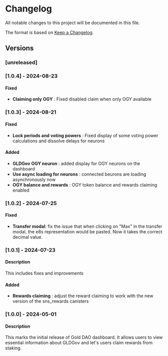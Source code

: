 # Changelog

All notable changes to this project will be documented in this file.

The format is based on [Keep a Changelog](https://keepachangelog.com/en/1.0.0/).

## Versions

### [unreleased]

### [1.0.4] - 2024-08-23

#### Fixed

- **Claiming only OGY** : Fixed disabled claim when only OGY available

### [1.0.3] - 2024-08-21

#### Fixed

- **Lock periods and voting powers** : Fixed display of some voting power calculations and dissolve delays for neurons

#### Added

- **GLDGov OGY neuron** : added display for OGY neurons on the dashboard
- **Use async loading for neurons** : connected beurons are loading asynchronously now
- **OGY balance and rewards** : OGY token balance and rewards claiming enabled

### [1.0.2] - 2024-07-25

#### Fixed

- **Transfer modal**: fix the issue that when clicking on "Max" in the transfer modal, the e8s representation would be pasted. Now it takes the correct decimal value.

### [1.0.1] - 2024-07-23

#### Description

This includes fixes and improvements

#### Added

- **Rewards claiming** : adjust the reward claiming to work with the new version of the sns_rewards canisters

### [1.0.0] - 2024-05-01

#### Description

This marks the initial release of Gold DAO dashboard. It allows users to view essential information about GLDGov and let's users claim rewards from staking.
